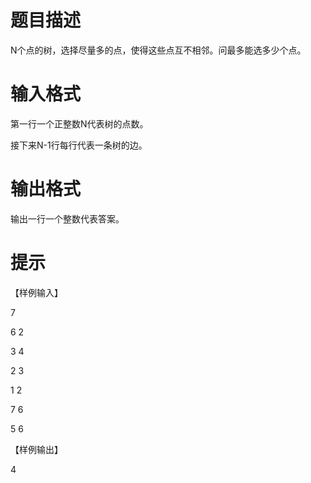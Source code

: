 # 

 
 # 题目描述 
<p>N个点的树，选择尽量多的点，使得这些点互不相邻。问最多能选多少个点。</p> 

 
 # 输入格式 
<p>第一行一个正整数N代表树的点数。</p>

<p>接下来N-1行每行代表一条树的边。</p> 

 
 # 输出格式 
<p>输出一行一个整数代表答案。</p> 

 
 # 提示 
<p>【样例输入】</p>

<p>7</p>

<p>6&nbsp;2</p>

<p>3&nbsp;4</p>

<p>2&nbsp;3</p>

<p>1&nbsp;2</p>

<p>7&nbsp;6</p>

<p>5&nbsp;6</p>

<p>【样例输出】</p>

<p>4</p> 

